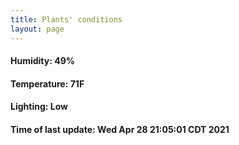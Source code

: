 ```yaml
---
title: Plants' conditions
layout: page
---
```



#### Humidity: 49%
#### Temperature: 71F
#### Lighting: Low
#### Time of last update: Wed Apr 28 21:05:01 CDT 2021
